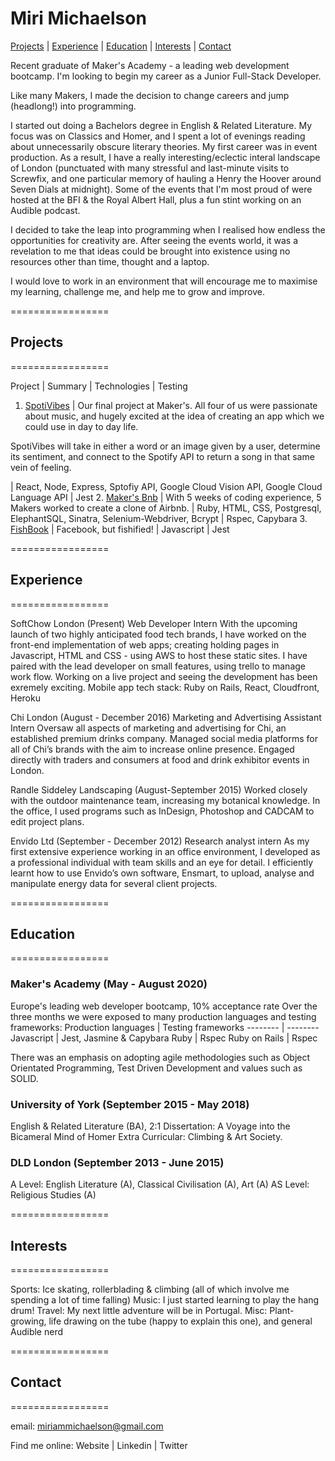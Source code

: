 # Miri Michaelson
[Projects](#Projects) | [Experience](#Experience) | [Education](#Education) | [Interests](#Interests) | [Contact](#Contact)

Recent graduate of Maker's Academy - a leading web development bootcamp. I'm looking to begin my career as a Junior Full-Stack Developer.

Like many Makers, I made the decision to change careers and jump (headlong!) into programming. 

I started out doing a Bachelors degree in English & Related Literature. My focus was on Classics and Homer, and I spent a lot of evenings reading about unnecessarily obscure literary theories. My first career was in event production. As a result, I have a really interesting/eclectic interal landscape of London (punctuated with many stressful and last-minute visits to Screwfix, and one particular memory of hauling a Henry the Hoover around Seven Dials at midnight). Some of the events that I'm most proud of were hosted at the BFI & the Royal Albert Hall, plus a fun stint working on an Audible podcast. 

I decided to take the leap into programming when I realised how endless the opportunities for creativity are. After seeing the events world, it was a revelation to me that ideas could be brought into existence using no resources other than time, thought and a laptop. 

I would love to work in an environment that will encourage me to maximise my learning, challenge me, and help me to grow and improve. 

=================
## Projects
=================

Project	| Summary |	Technologies |	Testing
1. [SpotiVibes](https://github.com/mirimichaelson/spotiVibes) |	Our final project at Maker's. All four of us were passionate about music, and hugely excited at the idea of creating an app which we could use in day to day life.  

SpotiVibes will take in either a word or an image given by a user, determine its sentiment, and connect to the Spotify API to return a song in that same vein of feeling.

 | 	React, Node, Express, Sptofiy API, Google Cloud Vision API, Google Cloud Language API |	Jest
2. [Maker's Bnb](https://github.com/samlandman/Makersbnb) |	With 5 weeks of coding experience, 5 Makers worked to create a clone of Airbnb.	| Ruby, HTML, CSS, Postgresql, ElephantSQL, Sinatra, Selenium-Webdriver, Bcrypt | Rspec, Capybara
3. [FishBook](https://github.com/stupot1/acebook-ciao-pescao)	| Facebook, but fishified! |	Javascript | Jest

=================
## Experience
=================

SoftChow London (Present) Web Developer Intern With the upcoming launch of two highly anticipated food tech brands, I have worked on the front-end implementation of web apps; creating holding pages in Javascript, HTML and CSS - using AWS to host these static sites.
I have paired with the lead developer on small features, using trello to manage work flow. Working on a live project and seeing the development has been exremely exciting.
Mobile app tech stack: Ruby on Rails, React, Cloudfront, Heroku

Chi London (August - December 2016) Marketing and Advertising Assistant Intern Oversaw all aspects of marketing and advertising for Chi, an established premium drinks company. Managed social media platforms for all of Chi’s brands with the aim to increase online presence. Engaged directly with traders and consumers at food and drink exhibitor events in London.

Randle Siddeley Landscaping (August-September 2015) Worked closely with the outdoor maintenance team, increasing my botanical knowledge. In the office, I used programs such as InDesign, Photoshop and CADCAM to edit project plans.

Envido Ltd (September - December 2012) Research analyst intern
As my first extensive experience working in an office environment, I developed as a professional individual with team skills and an eye for detail. I efficiently learnt how to use Envido’s own software, Ensmart, to upload, analyse and manipulate energy data for several client projects.

=================
## Education
=================

### Maker's Academy (May - August 2020)

Europe's leading web developer bootcamp, 10% acceptance rate
Over the three months we were exposed to many production languages and testing frameworks:
Production languages  |	Testing frameworks
-------- | --------
Javascript | Jest, Jasmine & Capybara
Ruby	| Rspec
Ruby on Rails	| Rspec

There was an emphasis on adopting agile methodologies such as Object Orientated Programming, Test Driven Development and values such as SOLID.


### University of York (September 2015 - May 2018)
English & Related Literature (BA), 2:1
Dissertation: A Voyage into the Bicameral Mind of Homer
Extra Curricular: Climbing & Art Society.

### DLD London (September 2013 - June 2015)
A Level: English Literature (A), Classical Civilisation (A), Art (A)
AS Level: Religious Studies (A)

=================
## Interests
=================

Sports: Ice skating, rollerblading & climbing (all of which involve me spending a lot of time falling)
Music: I just started learning to play the hang drum!
Travel: My next little adventure will be in Portugal.
Misc: Plant-growing, life drawing on the tube (happy to explain this one), and general Audible nerd 

=================
## Contact
=================

email: miriammichaelson@gmail.com

Find me online: Website | Linkedin | Twitter

